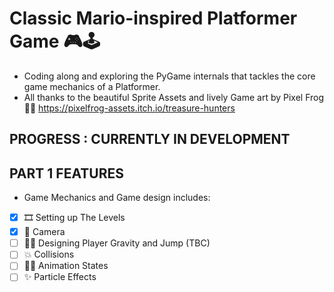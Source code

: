 # Classic Mario-inspired Platformer Game 🎮🕹

* Coding along and exploring the PyGame internals that tackles the core game mechanics of a Platformer.
* All thanks to the beautiful Sprite Assets and lively Game art by Pixel Frog 🙌🥰 <https://pixelfrog-assets.itch.io/treasure-hunters>

## PROGRESS : CURRENTLY IN DEVELOPMENT

## PART 1 FEATURES

* Game Mechanics and Game design includes:

* [x] 🎞 Setting up The Levels
* [x] 📸 Camera
* [ ] 🏃‍♂️ Designing Player Gravity and Jump (TBC)
* [ ] 💥 Collisions
* [ ] 🤹‍♀️ Animation States
* [ ] ✨ Particle Effects
